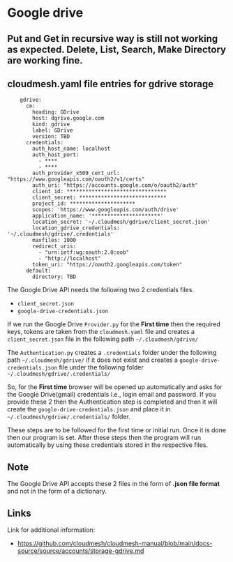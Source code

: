# Google drive
## Put and Get in recursive way is still not working as expected. Delete, List, Search, Make Directory are working fine.

## cloudmesh.yaml file entries for gdrive storage
```
    gdrive: 
      cm: 
        heading: GDrive
        host: dgrive.google.com
        kind: gdrive
        label: GDrive
        version: TBD
      credentials: 
        auth_host_name: localhost
        auth_host_port: 
          - ****
          - ****
        auth_provider_x509_cert_url: "https://www.googleapis.com/oauth2/v1/certs"
        auth_uri: "https://accounts.google.com/o/oauth2/auth"
        client_id: ********************************
        client_secret: ****************************
        project_id: *********************
        scopes: 'https://www.googleapis.com/auth/drive'
        application_name: '**********************'
        location_secret: '~/.cloudmesh/gdrive/client_secret.json'
        location_gdrive_credentials: '~/.cloudmesh/gdrive/.credentials'
        maxfiles: 1000
        redirect_uris: 
          - "urn:ietf:wg:oauth:2.0:oob"
          - "http://localhost"
        token_uri: "https://oauth2.googleapis.com/token"
      default: 
        directory: TBD
```

The Google Drive API needs the following two 2 credentials files. 
* `client_secret.json` 
* `google-drive-credentials.json`  

If we run the Google Drive `Provider.py` for the **First time** then the 
required keys, tokens are taken from the `cloudmesh.yaml` file and creates a 
`client_secret.json` file in the following path `~/.cloudmesh/gdrive/`  

The `Authentication.py` creates a `.credentials` folder under the following 
path `~/.cloudmesh/gdrive/` if it does not exist and creates a 
`google-drive-credentials.json` file under the following folder 
`~/.cloudmesh/gdrive/.credentials/` 


So, for the **First time** browser will be opened up automatically and asks 
for the Google Drive(gmail) credentials i.e., login email and  password. If 
you provide these 2 then the Authentication step is completed and then it 
will create the  `google-drive-credentials.json` and place it in 
`~/.cloudmesh/gdrive/.credentials/` folder. 
 
These steps are to be followed for the first time or initial run. Once it is
done then our program is set. After these steps then the program will run
automatically by using these credentials stored in the respective files.

## Note

The Google Drive API accepts these 2 files in the form of **.json file format**
and not in the form of a dictionary.

## Links

Link for additional information:

* <https://github.com/cloudmesh/cloudmesh-manual/blob/main/docs-source/source/accounts/storage-gdrive.md>
